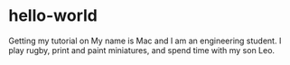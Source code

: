 # hello-world
Getting my tutorial on
My name is Mac and I am an engineering student. I play rugby, print and paint miniatures, and spend time with my son Leo.
